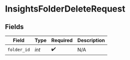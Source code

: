 # InsightsFolderDeleteRequest


## Fields

| Field              | Type               | Required           | Description        |
| ------------------ | ------------------ | ------------------ | ------------------ |
| `folder_id`        | *int*              | :heavy_check_mark: | N/A                |